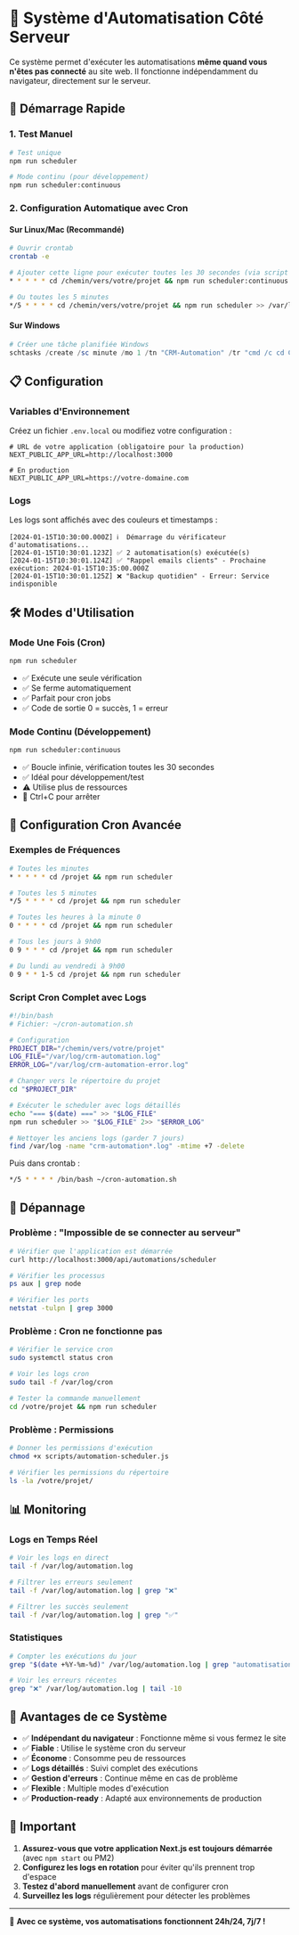 # 🤖 Système d'Automatisation Côté Serveur

Ce système permet d'exécuter les automatisations **même quand vous n'êtes pas connecté** au site web. Il fonctionne indépendamment du navigateur, directement sur le serveur.

## 🚀 Démarrage Rapide

### 1. Test Manuel

```bash
# Test unique
npm run scheduler

# Mode continu (pour développement)
npm run scheduler:continuous
```

### 2. Configuration Automatique avec Cron

#### Sur Linux/Mac (Recommandé)

```bash
# Ouvrir crontab
crontab -e

# Ajouter cette ligne pour exécuter toutes les 30 secondes (via script continu)
* * * * * cd /chemin/vers/votre/projet && npm run scheduler:continuous >> /var/log/automation.log 2>&1

# Ou toutes les 5 minutes
*/5 * * * * cd /chemin/vers/votre/projet && npm run scheduler >> /var/log/automation.log 2>&1
```

#### Sur Windows

```powershell
# Créer une tâche planifiée Windows
schtasks /create /sc minute /mo 1 /tn "CRM-Automation" /tr "cmd /c cd C:\chemin\vers\projet && npm run scheduler"
```

## 📋 Configuration

### Variables d'Environnement

Créez un fichier `.env.local` ou modifiez votre configuration :

```env
# URL de votre application (obligatoire pour la production)
NEXT_PUBLIC_APP_URL=http://localhost:3000

# En production
NEXT_PUBLIC_APP_URL=https://votre-domaine.com
```

### Logs

Les logs sont affichés avec des couleurs et timestamps :

```
[2024-01-15T10:30:00.000Z] ℹ️  Démarrage du vérificateur d'automatisations...
[2024-01-15T10:30:01.123Z] ✅ 2 automatisation(s) exécutée(s)
[2024-01-15T10:30:01.124Z] ✅ "Rappel emails clients" - Prochaine exécution: 2024-01-15T10:35:00.000Z
[2024-01-15T10:30:01.125Z] ❌ "Backup quotidien" - Erreur: Service indisponible
```

## 🛠️ Modes d'Utilisation

### Mode Une Fois (Cron)

```bash
npm run scheduler
```

- ✅ Exécute une seule vérification
- ✅ Se ferme automatiquement
- ✅ Parfait pour cron jobs
- ✅ Code de sortie 0 = succès, 1 = erreur

### Mode Continu (Développement)

```bash
npm run scheduler:continuous
```

- ✅ Boucle infinie, vérification toutes les 30 secondes
- ✅ Idéal pour développement/test
- ⚠️ Utilise plus de ressources
- 🛑 Ctrl+C pour arrêter

## 📅 Configuration Cron Avancée

### Exemples de Fréquences

```bash
# Toutes les minutes
* * * * * cd /projet && npm run scheduler

# Toutes les 5 minutes
*/5 * * * * cd /projet && npm run scheduler

# Toutes les heures à la minute 0
0 * * * * cd /projet && npm run scheduler

# Tous les jours à 9h00
0 9 * * * cd /projet && npm run scheduler

# Du lundi au vendredi à 9h00
0 9 * * 1-5 cd /projet && npm run scheduler
```

### Script Cron Complet avec Logs

```bash
#!/bin/bash
# Fichier: ~/cron-automation.sh

# Configuration
PROJECT_DIR="/chemin/vers/votre/projet"
LOG_FILE="/var/log/crm-automation.log"
ERROR_LOG="/var/log/crm-automation-error.log"

# Changer vers le répertoire du projet
cd "$PROJECT_DIR"

# Exécuter le scheduler avec logs détaillés
echo "=== $(date) ===" >> "$LOG_FILE"
npm run scheduler >> "$LOG_FILE" 2>> "$ERROR_LOG"

# Nettoyer les anciens logs (garder 7 jours)
find /var/log -name "crm-automation*.log" -mtime +7 -delete
```

Puis dans crontab :

```bash
*/5 * * * * /bin/bash ~/cron-automation.sh
```

## 🔧 Dépannage

### Problème : "Impossible de se connecter au serveur"

```bash
# Vérifier que l'application est démarrée
curl http://localhost:3000/api/automations/scheduler

# Vérifier les processus
ps aux | grep node

# Vérifier les ports
netstat -tulpn | grep 3000
```

### Problème : Cron ne fonctionne pas

```bash
# Vérifier le service cron
sudo systemctl status cron

# Voir les logs cron
sudo tail -f /var/log/cron

# Tester la commande manuellement
cd /votre/projet && npm run scheduler
```

### Problème : Permissions

```bash
# Donner les permissions d'exécution
chmod +x scripts/automation-scheduler.js

# Vérifier les permissions du répertoire
ls -la /votre/projet/
```

## 📊 Monitoring

### Logs en Temps Réel

```bash
# Voir les logs en direct
tail -f /var/log/automation.log

# Filtrer les erreurs seulement
tail -f /var/log/automation.log | grep "❌"

# Filtrer les succès seulement
tail -f /var/log/automation.log | grep "✅"
```

### Statistiques

```bash
# Compter les exécutions du jour
grep "$(date +%Y-%m-%d)" /var/log/automation.log | grep "automatisation(s) exécutée(s)" | wc -l

# Voir les erreurs récentes
grep "❌" /var/log/automation.log | tail -10
```

## 🎯 Avantages de ce Système

- ✅ **Indépendant du navigateur** : Fonctionne même si vous fermez le site
- ✅ **Fiable** : Utilise le système cron du serveur
- ✅ **Économe** : Consomme peu de ressources
- ✅ **Logs détaillés** : Suivi complet des exécutions
- ✅ **Gestion d'erreurs** : Continue même en cas de problème
- ✅ **Flexible** : Multiple modes d'exécution
- ✅ **Production-ready** : Adapté aux environnements de production

## 🚨 Important

1. **Assurez-vous que votre application Next.js est toujours démarrée** (avec `npm start` ou PM2)
2. **Configurez les logs en rotation** pour éviter qu'ils prennent trop d'espace
3. **Testez d'abord manuellement** avant de configurer cron
4. **Surveillez les logs** régulièrement pour détecter les problèmes

---

🎉 **Avec ce système, vos automatisations fonctionnent 24h/24, 7j/7 !**
